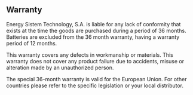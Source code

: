 ## Warranty


Energy Sistem Technology, S.A. is liable for any lack of conformity that exists at the time the goods are purchased during a period of 36 months. Batteries are excluded from the 36 month warranty, having a warranty period of 12 months.

This warranty covers any defects in workmanship or materials. This warranty does not cover any product failure due to accidents, misuse or alteration made by an unauthorized person.

The special 36-month warranty is valid for the European Union. For other countries please refer to the specific legislation or your local distributor.
